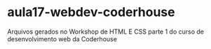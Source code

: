 # aula17-webdev-coderhouse
Arquivos gerados no Workshop de HTML E CSS parte 1 do curso de desenvolvimento web da Coderhouse
